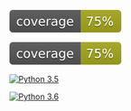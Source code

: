 [![Python 2.7](python2.7/coverage.svg)](python2.7/)

[![Python 3.4](python3.4/coverage.svg)](python3.4/)

[![Python 3.5](python3.5/coverage.svg)](python3.5/)

[![Python 3.6](python3.6/coverage.svg)](python3.6/)
